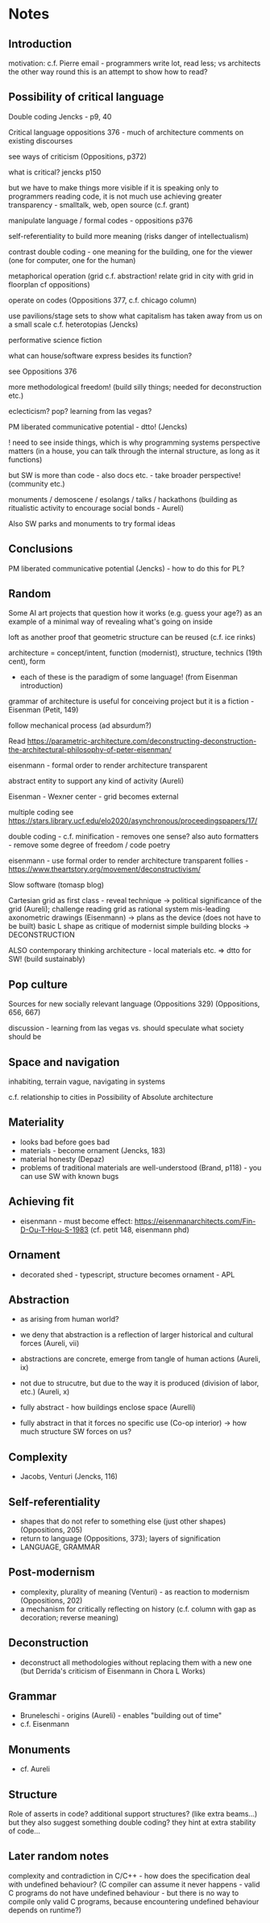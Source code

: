 # Notes

## Introduction

motivation: c.f. Pierre email - programmers write lot, read less; vs architects the other way round
this is an attempt to show how to read?

## Possibility of critical language

Double coding
Jencks - p9, 40

Critical language
oppositions 376 - much of architecture comments on existing discourses

see ways of criticism (Oppositions, p372)

what is critical? jencks p150

but we have to make things more visible
  if it is speaking only to programmers reading code, it is not much use
achieving greater transparency - smalltalk, web, open source (c.f. grant)

manipulate language / formal codes - oppositions p376

self-referentiality to build more meaning
  (risks danger of intellectualism)

contrast double coding - one meaning for the building, one for the viewer
(one for computer, one for the human)

metaphorical operation (grid c.f. abstraction!
  relate grid in city with grid in floorplan cf oppositions)

operate on codes (Oppositions 377, c.f. chicago column)

use pavilions/stage sets to show what capitalism has
taken away from us on a small scale
c.f. heterotopias (Jencks)

performative science fiction

what can house/software express besides its function?

see Oppositions 376

more methodological freedom!
(build silly things; needed for deconstruction etc.)

eclecticism? pop? learning from las vegas?

PM liberated communicative potential - dtto! (Jencks)

! need to see inside things, which is why programming systems perspective matters
(in a house, you can talk through the internal structure, as long as it functions)

but SW is more than code - also docs etc. - take broader perspective!
(community etc.)

monuments / demoscene / esolangs / talks / hackathons
(building as ritualistic activity to encourage social bonds - Aureli)

Also SW parks and monuments to try formal ideas

## Conclusions

PM liberated communicative potential (Jencks) - how to do this for PL?

## Random

Some AI art projects that question how it works (e.g. guess your age?)
as an example of a minimal way of revealing what's going on inside

loft as another proof that geometric structure can be reused (c.f. ice rinks)

architecture = concept/intent, function (modernist), structure, technics (19th cent), form
- each of these is the paradigm of some language!
(from Eisenman introduction)

grammar of architecture is useful for conceiving project but it is a fiction - Eisenman (Petit, 149)

follow mechanical process (ad absurdum?)

Read https://parametric-architecture.com/deconstructing-deconstruction-the-architectural-philosophy-of-peter-eisenman/

eisenmann - formal order to render architecture transparent

abstract entity to support any kind of activity (Aureli)

Eisenman - Wexner center - grid becomes external

multiple coding see https://stars.library.ucf.edu/elo2020/asynchronous/proceedingspapers/17/

double coding - c.f. minification - removes one sense?
also auto formatters - remove some degree of freedom / code poetry

eisenmann - use formal order to render architecture transparent
follies - https://www.theartstory.org/movement/deconstructivism/

Slow software (tomasp blog)


Cartesian grid as first class - reveal technique
-> political significance of the grid (Aureli); challenge reading grid as rational system
mis-leading axonometric drawings (Eisenmann)
-> plans as the device (does not have to be built)
basic L shape as critique of modernist simple building blocks
-> DECONSTRUCTION

ALSO contemporary thinking architecture - local materials etc.
=> dtto for SW! (build sustainably)

## Pop culture

Sources for new socially relevant language (Oppositions 329)
(Oppositions, 656,  667)

discussion - learning from las vegas
vs. should speculate what society should be


## Space and navigation

inhabiting, terrain vague, navigating in systems

c.f. relationship to cities in Possibility of Absolute architecture

## Materiality

* looks bad before goes bad
* materials - become ornament (Jencks, 183)
* material honesty (Depaz)
* problems of traditional materials are well-understood (Brand, p118) - you can use SW with known bugs

## Achieving fit

* eisenmann - must become effect: https://eisenmanarchitects.com/Fin-D-Ou-T-Hou-S-1983
  (cf. petit 148, eisenmann phd)

## Ornament

* decorated shed - typescript, structure becomes ornament - APL

## Abstraction

* as arising from human world?
* we deny that abstraction is a reflection of larger historical and cultural forces (Aureli, vii)
* abstractions are concrete, emerge from tangle of human actions (Aureli, ix)
* not due to strucutre, but due to the way it is produced (division of labor, etc.) (Aureli, x)

* fully abstract - how buildings enclose space (Aurelli)
* fully abstract in that it forces no specific use (Co-op interior)
-> how much structure SW forces on us?

## Complexity

* Jacobs, Venturi (Jencks, 116)

## Self-referentiality

* shapes that do not refer to something else (just other shapes) (Oppositions, 205)
* return to language (Oppositions, 373); layers of signification
* LANGUAGE, GRAMMAR

## Post-modernism

* complexity, plurality of meaning (Venturi) - as reaction to modernism (Oppositions, 202)
* a mechanism for critically reflecting on history
  (c.f. column with gap as decoration; reverse meaning)

## Deconstruction

* deconstruct all methodologies without replacing them with a new one
  (but Derrida's criticism of Eisenmann in Chora L Works)

## Grammar

* Bruneleschi - origins (Aureli) - enables "building out of time"
* c.f. Eisenmann

## Monuments

* cf. Aureli

## Structure

Role of asserts in code? additional support structures? (like extra beams...)
but they also suggest something
double coding? they hint at extra stability of code...

## Later random notes

complexity and contradiction in C/C++ - how does the specification deal with undefined behaviour?
(C compiler can assume it never happens - valid C programs do not have undefined behaviour - but there is no way to compile only valid C programs, because encountering undefined behaviour depends on runtime?)
